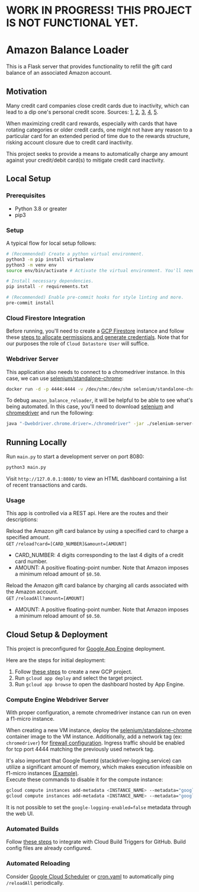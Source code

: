 # WORK IN PROGRESS! THIS PROJECT IS NOT FUNCTIONAL YET.

# Amazon Balance Loader
This is a Flask server that provides functionality to refill the gift card balance of an associated Amazon account.

## Motivation
Many credit card companies close credit cards due to inactivity, which can lead to a dip one's personal credit score. Sources:
[1](https://www.nerdwallet.com/article/credit-cards/credit-card-cancelled-due-inactivity),
[2](https://www.quickenloans.com/blog/credit-card-inactivity-impact-credit-score),
[3](https://www.equifax.com/personal/education/credit/report/inactive-credit-card-account-closed/),
[4](https://www.moneyunder30.com/will-my-credit-score-go-down-if-a-credit-card-company-closes-my-account-for-non-use),
[5](https://www.creditkarma.com/credit-cards/i/keep-accounts-active).

When maximizing credit card rewards, especially with cards that have rotating categories or older credit cards, one might not have any reason
to a particular card for an extended period of time due to the rewards structure, risking account closure due to credit card inactivity.

This project seeks to provide a means to automatically charge any amount against your credit/debit card(s) to mitigate credit card inactivity.

## Local Setup
### Prerequisites
- Python 3.8 or greater
- pip3

### Setup
A typical flow for local setup follows:
```bash
# (Recommended) Create a python virtual environment.
python3 -m pip install virtualenv
python3 -m venv env
source env/bin/activate # Activate the virtual environment. You'll need to run this for each new terminal instance.

# Install necessary dependencies.
pip install -r requirements.txt

# (Recommended) Enable pre-commit hooks for style linting and more.
pre-commit install
```

### Cloud Firestore Integration
Before running, you'll need to create a [GCP Firestore](https://cloud.google.com/firestore/docs/quickstart-servers#create_a_in_native_mode_database) instance
and follow these [steps to allocate permissions and generate credentials](https://cloud.google.com/firestore/docs/quickstart-servers#set_up_authentication).
Note that for our purposes the role of `Cloud Datastore User` will suffice.

### Webdriver Server
This application also needs to connect to a chromedriver instance. In this case, we can use
[selenium/standalone-chrome](https://hub.docker.com/r/selenium/standalone-chrome/):
```bash
docker run -d -p 4444:4444 -v /dev/shm:/dev/shm selenium/standalone-chrome
```

To debug `amazon_balance_reloader`, it will be helpful to be able to see what's being automated. In this case, you'll need to download
[selenium](https://www.selenium.dev/downloads/) and [chromedriver](https://chromedriver.chromium.org/downloads) and run the following:
```bash
java "-Dwebdriver.chrome.driver=./chromedriver" -jar ./selenium-server-standalone.jar
```

## Running Locally
Run `main.py` to start a development server on port 8080:
```bash
python3 main.py
```

Visit `http://127.0.0.1:8080/` to view an HTML dashboard containing a list of recent transactions and cards.

### Usage
This app is controlled via a REST api. Here are the routes and their descriptions:

Reload the Amazon gift card balance by using a specified card to charge a specified amount.\
`GET` `/reload?card=[CARD_NUMBER]&amount=[AMOUNT]`
 - CARD_NUMBER: 4 digits corresponding to the last 4 digits of a credit card number.
 - AMOUNT: A positive floating-point number. Note that Amazon imposes a minimum reload amount of `$0.50`.

Reload the Amazon gift card balance by charging all cards associated with the Amazon account.\
`GET` `/reloadAll?amount=[AMOUNT]`
 - AMOUNT: A positive floating-point number. Note that Amazon imposes a minimum reload amount of `$0.50`.

## Cloud Setup & Deployment
This project is preconfigured for [Google App Engine](https://cloud.google.com/appengine/docs/standard/python3) deployment.

Here are the steps for initial deployment:
1. Follow [these steps](https://cloud.google.com/appengine/docs/standard/python3/quickstart#before-you-begin) to create a new GCP project.
2. Run `gcloud app deploy` and select the target project.
3. Run `gcloud app browse` to open the dashboard hosted by App Engine.

### Compute Engine Webdriver Server
With proper configuration, a remote chromedriver instance can run on even a f1-micro instance.

When creating a new VM instance, deploy the [selenium/standalone-chrome](https://hub.docker.com/r/selenium/standalone-chrome/)
container image to the VM instance. Additionally, add a network tag (ex: `chromedriver`) for
[firewall configuration](https://cloud.google.com/vpc/docs/using-firewalls#creating_firewall_rules). Ingress traffic should be enabled for tcp port 4444
matching the previously used network tag.

It's also important that Google fluentd (stackdriver-logging.service) can utilize a significant amount of memory, which makes execution infeasible on
f1-micro instances [(Example)](https://serverfault.com/q/980569).\
Execute these commands to disable it for the compute instance:
```bash
gcloud compute instances add-metadata <INSTANCE_NAME> --metadata="google-logging-enabled=false"
gcloud compute instances add-metadata <INSTANCE_NAME> --metadata="google-monitoring-enabled=false"
```
It is not possible to set the `google-logging-enabled=false` metadata through the web UI.

### Automated Builds
Follow [these steps](https://cloud.google.com/source-repositories/docs/integrating-with-cloud-build) to integrate with Cloud Build Triggers for GitHub.
Build config files are already configured.

### Automated Reloading
Consider [Google Cloud Scheduler](https://cloud.google.com/scheduler) or
[cron.yaml](https://cloud.google.com/appengine/docs/standard/python3/scheduling-jobs-with-cron-yaml) to automatically ping `/reloadAll` periodically.
